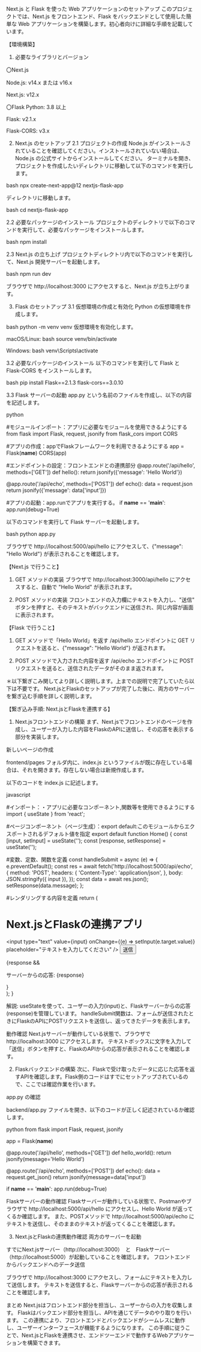 Next.js と Flask を使った Web アプリケーションのセットアップ
このプロジェクトでは、Next.js をフロントエンド、Flask をバックエンドとして使用した簡単な Web アプリケーションを構築します。初心者向けに詳細な手順を記載しています。

【環境構築】
1. 必要なライブラリとバージョン

〇Next.js

Node.js: v14.x または v16.x

Next.js: v12.x

〇Flask
Python: 3.8 以上

Flask: v2.1.x

Flask-CORS: v3.x

2. Next.js のセットアップ
2.1 プロジェクトの作成
Node.js がインストールされていることを確認してください。インストールされていない場合は、Node.js の公式サイトからインストールしてください。
ターミナルを開き、プロジェクトを作成したいディレクトリに移動して以下のコマンドを実行します。

bash
npx create-next-app@12 nextjs-flask-app

ディレクトリに移動します。

bash
cd nextjs-flask-app

2.2 必要なパッケージのインストール
プロジェクトのディレクトリで以下のコマンドを実行して、必要なパッケージをインストールします。

bash
npm install

2.3 Next.js の立ち上げ
プロジェクトディレクトリ内で以下のコマンドを実行して、Next.js 開発サーバーを起動します。

bash
npm run dev

ブラウザで http://localhost:3000 にアクセスすると、Next.js が立ち上がります。

3. Flask のセットアップ
3.1 仮想環境の作成と有効化
Python の仮想環境を作成します。

bash
python -m venv venv
仮想環境を有効化します。

macOS/Linux:
bash
source venv/bin/activate

Windows:
bash
venv\Scripts\activate

3.2 必要なパッケージのインストール
以下のコマンドを実行して Flask と Flask-CORS をインストールします。

bash
pip install Flask==2.1.3 flask-cors==3.0.10

3.3 Flask サーバーの起動
app.py という名前のファイルを作成し、以下の内容を記述します。

python

#モジュールインポート：アプリに必要なモジュールを使用できるようにする
from flask import Flask, request, jsonify
from flask_cors import CORS

#アプリの作成：appでFlaskフレームワークを利用できるようにする
app = Flask(__name__)
CORS(app)

#エンドポイントの設定：フロントエンドとの連携部分
@app.route('/api/hello', methods=['GET'])
def hello():
    return jsonify({'message': 'Hello World'})

@app.route('/api/echo', methods=['POST'])
def echo():
    data = request.json
    return jsonify({'message': data['input']})

#アプリの起動：app.runでアプリを実行する。
if __name__ == '__main__':
    app.run(debug=True)

以下のコマンドを実行して Flask サーバーを起動します。

bash
python app.py

ブラウザで http://localhost:5000/api/hello にアクセスして、{"message": "Hello World"} が表示されることを確認します。

【Next.js で行うこと】
1. GET メソッドの実装
ブラウザで http://localhost:3000/api/hello にアクセスすると、自動で "Hello World" が表示されます。

2. POST メソッドの実装
フロントエンドの入力欄にテキストを入力し、"送信" ボタンを押すと、そのテキストがバックエンドに送信され、同じ内容が画面に表示されます。

【Flask で行うこと】
1. GET メソッドで「Hello World」を返す
/api/hello エンドポイントに GET リクエストを送ると、{"message": "Hello World"} が返されます。

2. POST メソッドで入力された内容を返す
/api/echo エンドポイントに POST リクエストを送ると、送信されたデータがそのまま返されます。

＊以下繋ぎこみ関してより詳しく説明します。上までの説明で完了していたら以下は不要です。
Next.jsとFlaskのセットアップが完了した後に、両方のサーバーを繋ぎ込む手順を詳しく説明します。

【繋ぎ込み手順: Next.jsとFlaskを連携する】
1. Next.jsフロントエンドの構築
まず、Next.jsでフロントエンドのページを作成し、ユーザーが入力した内容をFlaskのAPIに送信し、その応答を表示する部分を実装します。

新しいページの作成

frontend/pages フォルダ内に、index.js というファイルが既に存在している場合は、それを開きます。存在しない場合は新規作成します。

以下のコードを index.js に記述します。

javascript

#インポート：・アプリに必要なコンポーネント,関数等を使用できるようにする
import { useState } from 'react';

#ページコンポーネント（ページ生成）：export default:このモジュールからエクスポートされるデフォルト値を指定
export default function Home() {
  const [input, setInput] = useState('');
  const [response, setResponse] = useState('');

#変数、定数、関数を定義
  const handleSubmit = async (e) => {
    e.preventDefault();
    const res = await fetch('http://localhost:5000/api/echo', {
      method: 'POST',
      headers: {
        'Content-Type': 'application/json',
      },
      body: JSON.stringify({ input }),
    });
    const data = await res.json();
    setResponse(data.message);
  };

#レンダリングする内容を定義
  return (
    <div>
      <h1>Next.jsとFlaskの連携アプリ</h1>
      <form onSubmit={handleSubmit}>
        <input
          type="text"
          value={input}
          onChange={(e) => setInput(e.target.value)}
          placeholder="テキストを入力してください"
        />
        <button type="submit">送信</button>
      </form>
      {response && <p>サーバーからの応答: {response}</p>}
    </div>
  );
}

解説:
useStateを使って、ユーザーの入力(input)と、Flaskサーバーからの応答(response)を管理しています。
handleSubmit関数は、フォームが送信されたときにFlaskのAPIにPOSTリクエストを送信し、返ってきたデータを表示します。

動作確認
Next.jsサーバーが動作している状態で、ブラウザで http://localhost:3000 にアクセスします。
テキストボックスに文字を入力して「送信」ボタンを押すと、FlaskのAPIからの応答が表示されることを確認します。

2. Flaskバックエンドの構築
次に、Flaskで受け取ったデータに応じた応答を返すAPIを確認します。Flask側のコードはすでにセットアップされているので、ここでは確認作業を行います。

app.py の確認

backend/app.py ファイルを開き、以下のコードが正しく記述されているか確認します。

python
from flask import Flask, request, jsonify

app = Flask(__name__)

@app.route('/api/hello', methods=['GET'])
def hello_world():
    return jsonify(message='Hello World')

@app.route('/api/echo', methods=['POST'])
def echo():
    data = request.get_json()
    return jsonify(message=data['input'])

if __name__ == '__main__':
    app.run(debug=True)

Flaskサーバーの動作確認
Flaskサーバーが動作している状態で、Postmanやブラウザで http://localhost:5000/api/hello にアクセスし、Hello World が返ってくるか確認します。
また、POSTメソッドで http://localhost:5000/api/echo にテキストを送信し、そのままのテキストが返ってくることを確認します。

3. Next.jsとFlaskの連携動作確認
両方のサーバーを起動

すでにNext.jsサーバー（http://localhost:3000）　と　Flaskサーバー（http://localhost:5000）が起動していることを確認します。
フロントエンドからバックエンドへのデータ送信

ブラウザで http://localhost:3000 にアクセスし、フォームにテキストを入力して送信します。
テキストを送信すると、Flaskサーバーからの応答が表示されることを確認します。

まとめ
Next.jsはフロントエンド部分を担当し、ユーザーからの入力を収集します。
Flaskはバックエンド部分を担当し、APIを通じてデータのやり取りを行います。
この連携により、フロントエンドとバックエンドがシームレスに動作し、ユーザーインターフェースが機能するようになります。
この手順に従うことで、Next.jsとFlaskを連携させ、エンドツーエンドで動作するWebアプリケーションを構築できます。
